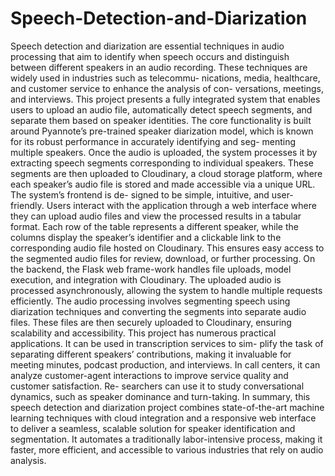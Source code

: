 # Speech-Detection-and-Diarization
Speech detection and diarization are essential techniques in audio processing that aim to identify when speech occurs and distinguish between different speakers in an audio recording. These techniques are widely used in industries such as telecommu- nications, media, healthcare, and customer service to enhance the analysis of con- versations, meetings, and interviews. This project presents a fully integrated system that enables users to upload an audio file, automatically detect speech segments, and separate them based on speaker identities. 
The core functionality is built around Pyannote’s pre-trained speaker diarization model, which is known for its robust performance in accurately identifying and seg- menting multiple speakers. Once the audio is uploaded, the system processes it by extracting speech segments corresponding to individual speakers. These segments are then uploaded to Cloudinary, a cloud storage platform, where each speaker’s audio file is stored and made accessible via a unique URL. The system’s frontend is de- signed to be simple, intuitive, and user-friendly. Users interact with the application through a web interface where they can upload audio files and view the processed results in a tabular format. Each row of the table represents a different speaker, while the columns display the speaker’s identifier and a clickable link to the corresponding audio file hosted on Cloudinary. This ensures easy access to the segmented audio files for review, download, or further processing. On the backend, the Flask web frame-work handles file uploads, model execution, and integration with Cloudinary. The uploaded audio is processed asynchronously, allowing the system to handle multiple requests efficiently. The audio processing involves segmenting speech using diarization techniques and converting the segments into separate audio files. These files are then securely uploaded to Cloudinary, ensuring scalability and accessibility. This project has numerous practical applications. It can be used in transcription services to sim- plify the task of separating different speakers’ contributions, making it invaluable for meeting minutes, podcast production, and interviews. In call centers, it can analyze customer-agent interactions to improve service quality and customer satisfaction. Re- searchers can use it to study conversational dynamics, such as speaker dominance and turn-taking. In summary, this speech detection and diarization project combines state-of-the-art machine learning techniques with cloud integration and a responsive web interface to deliver a seamless, scalable solution for speaker identification and segmentation. It automates a traditionally labor-intensive process, making it faster, more efficient, and accessible to various industries that rely on audio analysis.
